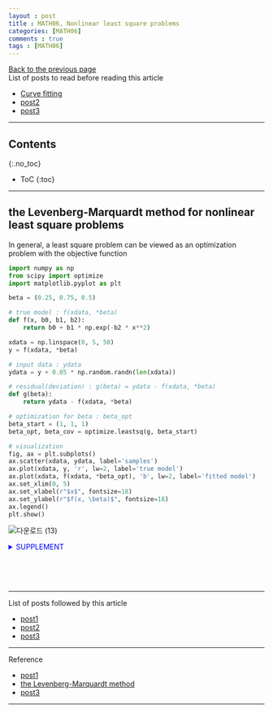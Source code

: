 ```yaml
---
layout : post
title : MATH06, Nonlinear least square problems
categories: [MATH06]
comments : true
tags : [MATH06]
---
```

[Back to the previous page](https://userdyk-github.github.io/Study.html) <br>
List of posts to read before reading this article
- <a href='https://userdyk-github.github.io/math05/MATH05-Curve-fitting.html' target="_blank">Curve fitting</a>
- <a href='https://userdyk-github.github.io/'>post2</a>
- <a href='https://userdyk-github.github.io/'>post3</a>

---

## Contents
{:.no_toc}

* ToC
{:toc}

<hr class="division1">

## the Levenberg-Marquardt method for nonlinear least square problems
In general, a least square problem can be viewed as an optimization problem with the objective function
```python
import numpy as np
from scipy import optimize
import matplotlib.pyplot as plt

beta = (0.25, 0.75, 0.5)

# true model : f(xdata, *beta)
def f(x, b0, b1, b2):
    return b0 + b1 * np.exp(-b2 * x**2)

xdata = np.linspace(0, 5, 50)
y = f(xdata, *beta)

# input data : ydata
ydata = y + 0.05 * np.random.randn(len(xdata))

# residual(deviation) : g(beta) = ydata - f(xdata, *beta)
def g(beta):
    return ydata - f(xdata, *beta)

# optimization for beta : beta_opt
beta_start = (1, 1, 1)
beta_opt, beta_cov = optimize.leastsq(g, beta_start)

# visualization
fig, ax = plt.subplots()
ax.scatter(xdata, ydata, label='samples')
ax.plot(xdata, y, 'r', lw=2, label='true model')
ax.plot(xdata, f(xdata, *beta_opt), 'b', lw=2, label='fitted model')
ax.set_xlim(0, 5)
ax.set_xlabel(r"$x$", fontsize=18)
ax.set_ylabel(r"$f(x, \beta)$", fontsize=18)
ax.legend()
plt.show()
```
![다운로드 (13)](https://user-images.githubusercontent.com/52376448/65291248-66053600-db8d-11e9-85b5-36d1b8d32770.png)

<details markdown="1">
<summary class='jb-small' style="color:blue">SUPPLEMENT</summary>
<hr class='division3'>
```python
beta_opt
```
`OUTPUT` : <span style="font-size: 70%;">$$[0.24852741, 0.77109938, 0.49358439]$$</span>

```python
beta_cov
```
`OUTPUT` : <span style="font-size: 70%;">$$1$$</span>

<hr class='division3'>
</details>

<br><br><br>
<hr class="division1">

List of posts followed by this article
- [post1](https://userdyk-github.github.io/)
- <a href='https://userdyk-github.github.io/'>post2</a>
- <a href='https://userdyk-github.github.io/'>post3</a>

---

Reference
- [post1](https://userdyk-github.github.io/)
- <a href='https://darkpgmr.tistory.com/142' target="_blank">the Levenberg-Marquardt method</a>
- <a href='https://userdyk-github.github.io/'>post3</a>

---
